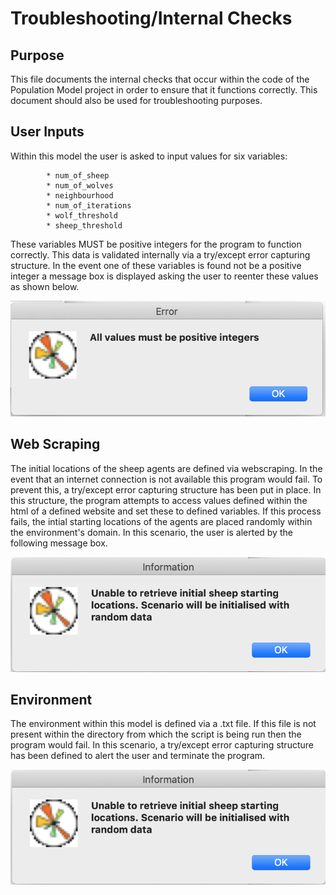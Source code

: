 # Troubleshooting/Internal Checks

## Purpose
This file documents the internal checks that occur within the code of the Population Model project in order to ensure that it functions correctly. This document should also be used for troubleshooting purposes.

## User Inputs
Within this model the user is asked to input values for six variables:

            * num_of_sheep 
            * num_of_wolves 
            * neighbourhood 
            * num_of_iterations 
            * wolf_threshold 
            * sheep_threshold 
            
These variables MUST be positive integers for the program to function correctly. This data is validated internally via a try/except error capturing structure. In the event one of these variables is found not be a positive integer a message box is displayed asking the user to reenter these values as shown below.         

<img src="https://github.com/mjggibson4/Practical1/blob/master/ParameterError.png" width="550">


## Web Scraping

The initial locations of the sheep agents are defined via webscraping. In the event that an internet connection is not available this program would fail. To prevent this, a try/except error capturing structure has been put in place. In this structure, the program attempts to access values defined within the html of a defined website and set these to defined variables. If this process fails, the intial starting locations of the agents are placed randomly within the environment's domain. In this scenario, the user is alerted by the following message box.

<img src="https://github.com/mjggibson4/Practical1/blob/master/NetworkError.png" width="550">

## Environment

The environment within this model is defined via a .txt file. If this file is not present within the directory from which the script is being run then the program would fail. In this scenario, a try/except error capturing structure has been defined to alert the user and terminate the program.

<img src="https://github.com/mjggibson4/Practical1/blob/master/NetworkError.png" width="550">

